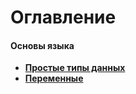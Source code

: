 # Оглавление 
#### Основы языка
- **[Простые типы данных](basics/basic-types.md)**
- [**Переменные**](basics/variables.md)
